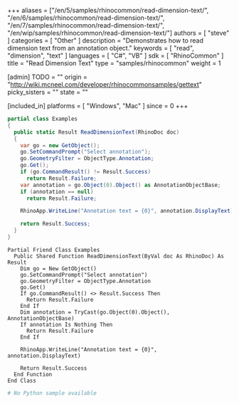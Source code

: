 +++
aliases = ["/en/5/samples/rhinocommon/read-dimension-text/", "/en/6/samples/rhinocommon/read-dimension-text/", "/en/7/samples/rhinocommon/read-dimension-text/", "/en/wip/samples/rhinocommon/read-dimension-text/"]
authors = [ "steve" ]
categories = [ "Other" ]
description = "Demonstrates how to read dimension text from an annotation object."
keywords = [ "read", "dimension", "text" ]
languages = [ "C#", "VB" ]
sdk = [ "RhinoCommon" ]
title = "Read Dimension Text"
type = "samples/rhinocommon"
weight = 1

[admin]
TODO = ""
origin = "http://wiki.mcneel.com/developer/rhinocommonsamples/gettext"
picky_sisters = ""
state = ""

[included_in]
platforms = [ "Windows", "Mac" ]
since = 0
+++

<div class="codetab-content" id="cs">

```cs
partial class Examples
{
  public static Result ReadDimensionText(RhinoDoc doc)
  {
    var go = new GetObject();
    go.SetCommandPrompt("Select annotation");
    go.GeometryFilter = ObjectType.Annotation;
    go.Get();
    if (go.CommandResult() != Result.Success)
      return Result.Failure;
    var annotation = go.Object(0).Object() as AnnotationObjectBase;
    if (annotation == null)
      return Result.Failure;

    RhinoApp.WriteLine("Annotation text = {0}", annotation.DisplayText);

    return Result.Success;
  }
}
```

</div>


<div class="codetab-content" id="vb">

```vbnet
Partial Friend Class Examples
  Public Shared Function ReadDimensionText(ByVal doc As RhinoDoc) As Result
	Dim go = New GetObject()
	go.SetCommandPrompt("Select annotation")
	go.GeometryFilter = ObjectType.Annotation
	go.Get()
	If go.CommandResult() <> Result.Success Then
	  Return Result.Failure
	End If
	Dim annotation = TryCast(go.Object(0).Object(), AnnotationObjectBase)
	If annotation Is Nothing Then
	  Return Result.Failure
	End If

	RhinoApp.WriteLine("Annotation text = {0}", annotation.DisplayText)

	Return Result.Success
  End Function
End Class
```

</div>


<div class="codetab-content" id="py">

```python
# No Python sample available
```

</div>
